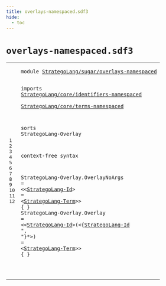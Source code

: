 ```yaml
---
title: overlays-namespaced.sdf3
hide:
  - toc
---
```


# `overlays-namespaced.sdf3`



[pdmosses/stratego/stratego.lang/src-gen/syntax/StrategoLang/sugar/overlays-namespaced.sdf3]: https://github.com/pdmosses/stratego/blob/master/stratego.lang/src-gen/syntax/StrategoLang/sugar/overlays-namespaced.sdf3 "The source file on GitHub"

<div class="sdf3"><table class="highlighttable"><tbody><tr><td class="linenos"><div class="linenodiv"><pre><span></span>1
2
3
4
5
6
7
8
9
10
11
12
</pre></div></td>
<td class="code"><pre><code><span class="keyword">module</span> <a href="../modules-namespaced.sdf3#StrategoLang/sugar/overlays-namespaced_139_177" id="StrategoLang/sugar/overlays-namespaced_7_45" title="Referenced at ../modules-namespaced.sdf3 line 6">StrategoLang/sugar/overlays-namespaced</a>

<span class="keyword">imports</span>
  <a href="../../core/identifiers-namespaced.sdf3#StrategoLang/core/identifiers-namespaced_7_47" id="StrategoLang/core/identifiers-namespaced_57_97" title="Defined at ../../core/identifiers-namespaced.sdf3 line 1">StrategoLang/core/identifiers-namespaced</a>        
  <a href="../../core/terms-namespaced.sdf3#StrategoLang/core/terms-namespaced_7_41" id="StrategoLang/core/terms-namespaced_101_135" title="Defined at ../../core/terms-namespaced.sdf3 line 1">StrategoLang/core/terms-namespaced</a>

<span class="keyword">sorts</span> <span id="StrategoLang-Overlay_143_163" title="Not referenced locally, nor via imports">StrategoLang-Overlay</span>

<span class="keyword">context-free syntax</span>

  <span id="StrategoLang-Overlay_188_208" title="Not referenced locally, nor via imports">StrategoLang-Overlay</span>.<span class="cons_Constructor"><span id="OverlayNoArgs_209_222" title="Not referenced locally, nor via imports">OverlayNoArgs</span></span> = &lt;&lt;<a href="../../core/identifiers-namespaced.sdf3#StrategoLang-Id_645_660" id="StrategoLang-Id_227_242" title="Defined at ../../core/identifiers-namespaced.sdf3 line 27, 29, 49, 50, 51">StrategoLang-Id</a>&gt; <span class="cons_String">=</span> &lt;<a href="../../core/terms-namespaced.sdf3#StrategoLang-Term_340_357" id="StrategoLang-Term_247_264" title="Defined at ../../core/terms-namespaced.sdf3 line 15, 19, 20, 21, 22">StrategoLang-Term</a>&gt;&gt; { }
  <span id="StrategoLang-Overlay_273_293" title="Not referenced locally, nor via imports">StrategoLang-Overlay</span>.<span class="cons_Constructor"><span id="Overlay_294_301" title="Not referenced locally, nor via imports">Overlay</span></span> = &lt;&lt;<a href="../../core/identifiers-namespaced.sdf3#StrategoLang-Id_645_660" id="StrategoLang-Id_306_321" title="Defined at ../../core/identifiers-namespaced.sdf3 line 27, 29, 49, 50, 51">StrategoLang-Id</a>&gt;<span class="cons_String">(</span>&lt;{<a href="../../core/identifiers-namespaced.sdf3#StrategoLang-Id_645_660" id="StrategoLang-Id_325_340" title="Defined at ../../core/identifiers-namespaced.sdf3 line 27, 29, 49, 50, 51">StrategoLang-Id</a> <span class="cons_Lit">", "</span>}*&gt;<span class="cons_String">)</span> <span class="cons_String">=</span> &lt;<a href="../../core/terms-namespaced.sdf3#StrategoLang-Term_340_357" id="StrategoLang-Term_353_370" title="Defined at ../../core/terms-namespaced.sdf3 line 15, 19, 20, 21, 22">StrategoLang-Term</a>&gt;&gt; { }

</code></pre></td></tr></tbody></table></div>